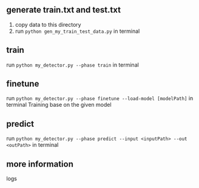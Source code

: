 ## generate train.txt and test.txt

1. copy data to this directory
2. run `python gen_my_train_test_data.py` in terminal

## train

run `python my_detector.py --phase train` in terminal

## finetune

run `python my_detector.py --phase finetune --load-model [modelPath]` in terminal
Training base on the given model

## predict

run `python my_detector.py --phase predict --input <inputPath> --out <outPath>` in terminal

## more information

logs 